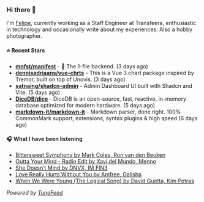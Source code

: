 ### Hi there 👋

I'm [Felipe](https://felipevm.com), currently working as a Staff Engineer at Transfeera, enthusiastic in technology and occasionally write about my experiences. Also a hobby photographer.

#### ⭐ Recent Stars
- **[mnfst/manifest](https://github.com/mnfst/manifest)** - 🦚 The 1-file backend.  (3 days ago)
- **[dennisadriaans/vue-chrts](https://github.com/dennisadriaans/vue-chrts)** - This is a Vue 3 chart package inspired by Tremor, built on top of Unovis. (3 days ago)
- **[satnaing/shadcn-admin](https://github.com/satnaing/shadcn-admin)** - Admin Dashboard UI built with Shadcn and Vite. (5 days ago)
- **[DiceDB/dice](https://github.com/DiceDB/dice)** - DiceDB is an open-source, fast, reactive, in-memory database optimized for modern hardware. (5 days ago)
- **[markdown-it/markdown-it](https://github.com/markdown-it/markdown-it)** - Markdown parser, done right. 100% CommonMark support, extensions, syntax plugins &amp; high speed (6 days ago)

#### 🎧 What I have been listening
- [Bittersweet Symphony by Mark Coles, Ron van den Beuken](https://open.spotify.com/track/32reVx4R7gYn2phKVbO9ti)
- [Outta Your Mind - Radio Edit by Xavi del Mundo, Menno](https://open.spotify.com/track/2ZdU81kQJ4T536OhpevdFC)
- [She Doesn’t Mind by DNVX, IM FIN3](https://open.spotify.com/track/0BaTiJBhrcd3rRClTu0f7u)
- [Love Really Hurts Without You by Amfree, Galisha](https://open.spotify.com/track/2DMSC8XDbOoWERVCZblcCC)
- [When We Were Young (The Logical Song) by David Guetta, Kim Petras](https://open.spotify.com/track/1CcLA0eaauck34YEIrvAAq)

_Powered by [TuneFeed](https://tunefeed.app?ref=github.com)_
